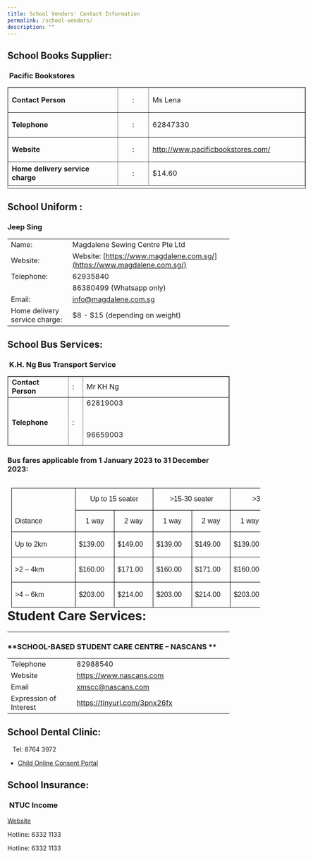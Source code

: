 ```yaml
---
title: School Vendors' Contact Information
permalink: /school-vendors/
description: ""
---
```

School Books Supplier:
----------------------

### &nbsp;**Pacific Bookstores**

<table border="1" style="height: 230px; width: 677px;"><tbody><tr style="height: 56px;"><td style="width: 250px; height: 56px;"><strong>Contact Person</strong></td><td style="width: 59px; height: 56px; text-align: center;">:</td><td style="width: 346px; height: 56px;">Ms Lena</td></tr><tr style="height: 56px;"><td style="width: 250px; height: 56px;"><strong>Telephone</strong></td><td style="width: 59px; height: 56px; text-align: center;">:</td><td style="width: 346px; height: 56px;">62847330</td></tr><tr style="height: 56px;"><td style="width: 250px; height: 56px;"><strong>Website</strong></td><td style="width: 59px; height: 56px; text-align: center;">:</td><td style="width: 346px; height: 56px;"><a href="http://www.pacificbookstores.com/">http://www.pacificbookstores.com/</a></td></tr><tr style="height: 52.5312px;"><td style="width: 250px; height: 52.5312px;"><strong>Home delivery service charge</strong></td><td style="width: 59px; height: 52.5312px; text-align: center;">:</td><td style="width: 346px; height: 52.5312px;">$14.60</td></tr></tbody></table>

School Uniform :
----------------

### **Jeep Sing**



| | | 
| -------- | -------- | 
| Name:     | Magdalene&nbsp;Sewing Centre Pte Ltd    |
|Website: | Website: [https://www.magdalene.com.sg/](https://www.magdalene.com.sg/)
|Telephone: | 62935840 |
|| 86380499 (Whatsapp only)|
|Email: |[info@magdalene.com.sg](mailto:info@magdalene.com.sg)|
|Home delivery service charge: |$8 - $15 (depending on weight)|

School Bus Services:
--------------------

### &nbsp;**K.H. Ng Bus Transport Service**

<table width="715" border="1" style="height: 158px;"><tbody><tr><td style="width: 186px;"><strong>Contact Person</strong></td><td style="width: 34px;">:</td><td style="width: 473px;">Mr KH Ng</td></tr><tr><td style="width: 186px;"><strong>Telephone</strong></td><td style="width: 34px;">:</td><td style="width: 473px;">62819003<p>&nbsp;</p><p>96659003</p></td></tr><tr><td style="width: 186px;"><strong>E-mail</strong></td><td style="width: 34px;">:</td><td style="width: 473px;"><a href="mailto:info@khngbus.com.sg">info@khngbus.com.sg</a> or <a href="mailto:khng.bus.service@gmail.com"><u>khng.bus.service@gmail.com</u></a></td></tr></tbody></table>

     

### Bus fares applicable from 1 January 2023 to 31 December 2023:


<table class="MsoNormalTable" border="0" cellspacing="0" cellpadding="0" align="left" width="565" style="width:423.45pt;border-collapse:collapse;mso-yfti-tbllook:
 1184;mso-table-lspace:9.0pt;margin-left:6.75pt;mso-table-rspace:9.0pt;
 margin-right:6.75pt;mso-table-bspace:3.5pt;margin-bottom:1.25pt;mso-table-anchor-vertical:
 paragraph;mso-table-anchor-horizontal:column;mso-table-left:left;mso-padding-alt:
 0in 0in 0in 0in"><tbody><tr style="mso-yfti-irow:0;mso-yfti-firstrow:yes;height:11.65pt"><td width="130" nowrap="" rowspan="2" valign="bottom" style="width:1.35in;border:solid windowtext 1.0pt;
  border-bottom:solid black 1.0pt;padding:0in 5.4pt 0in 5.4pt;height:11.65pt"><p class="MsoNormal" style="line-height:105%;mso-element:frame;mso-element-frame-hspace:
  9.0pt;mso-element-wrap:around;mso-element-anchor-vertical:paragraph;
  mso-element-anchor-horizontal:column;mso-height-rule:exactly"><span lang="EN-SG" style="font-family:&quot;Arial&quot;,sans-serif;mso-ansi-language:EN-SG;
  mso-fareast-language:EN-SG">Distance</span></p></td><td width="145" nowrap="" colspan="2" valign="bottom" style="width:108.75pt;
  border:solid windowtext 1.0pt;border-left:none;padding:0in 5.4pt 0in 5.4pt;
  height:11.65pt"><p class="MsoNormal" align="center" style="text-align:center;line-height:105%;
  mso-element:frame;mso-element-frame-hspace:9.0pt;mso-element-wrap:around;
  mso-element-anchor-vertical:paragraph;mso-element-anchor-horizontal:column;
  mso-height-rule:exactly"><span lang="EN-SG" style="font-family:&quot;Arial&quot;,sans-serif;
  mso-ansi-language:EN-SG;mso-fareast-language:EN-SG">Up to 15 seater</span></p></td><td width="145" nowrap="" colspan="2" valign="bottom" style="width:108.75pt;
  border:solid windowtext 1.0pt;border-left:none;padding:0in 5.4pt 0in 5.4pt;
  height:11.65pt"><p class="MsoNormal" align="center" style="text-align:center;line-height:105%;
  mso-element:frame;mso-element-frame-hspace:9.0pt;mso-element-wrap:around;
  mso-element-anchor-vertical:paragraph;mso-element-anchor-horizontal:column;
  mso-height-rule:exactly"><span lang="EN-SG" style="font-family:&quot;Arial&quot;,sans-serif;
  mso-ansi-language:EN-SG;mso-fareast-language:EN-SG">&gt;15-30 seater</span></p></td><td width="145" nowrap="" colspan="2" valign="bottom" style="width:108.75pt;
  border:solid windowtext 1.0pt;border-left:none;padding:0in 5.4pt 0in 5.4pt;
  height:11.65pt"><p class="MsoNormal" align="center" style="text-align:center;line-height:105%;
  mso-element:frame;mso-element-frame-hspace:9.0pt;mso-element-wrap:around;
  mso-element-anchor-vertical:paragraph;mso-element-anchor-horizontal:column;
  mso-height-rule:exactly"><span lang="EN-SG" style="font-family:&quot;Arial&quot;,sans-serif;
  mso-ansi-language:EN-SG;mso-fareast-language:EN-SG">&gt;30 seater</span></p></td></tr><tr style="mso-yfti-irow:1;height:11.65pt"><td width="72" nowrap="" valign="bottom" style="width:54.35pt;border-top:none;
  border-left:none;border-bottom:solid windowtext 1.0pt;border-right:solid windowtext 1.0pt;
  padding:0in 5.4pt 0in 5.4pt;height:11.65pt"><p class="MsoNormal" align="center" style="text-align:center;line-height:105%;
  mso-element:frame;mso-element-frame-hspace:9.0pt;mso-element-wrap:around;
  mso-element-anchor-vertical:paragraph;mso-element-anchor-horizontal:column;
  mso-height-rule:exactly"><span lang="EN-SG" style="font-family:&quot;Arial&quot;,sans-serif;
  mso-ansi-language:EN-SG;mso-fareast-language:EN-SG">1 way</span></p></td><td width="73" nowrap="" valign="bottom" style="width:54.4pt;border-top:none;
  border-left:none;border-bottom:solid windowtext 1.0pt;border-right:solid windowtext 1.0pt;
  padding:0in 5.4pt 0in 5.4pt;height:11.65pt"><p class="MsoNormal" align="center" style="text-align:center;line-height:105%;
  mso-element:frame;mso-element-frame-hspace:9.0pt;mso-element-wrap:around;
  mso-element-anchor-vertical:paragraph;mso-element-anchor-horizontal:column;
  mso-height-rule:exactly"><span lang="EN-SG" style="font-family:&quot;Arial&quot;,sans-serif;
  mso-ansi-language:EN-SG;mso-fareast-language:EN-SG">2 way</span></p></td><td width="72" nowrap="" valign="bottom" style="width:54.35pt;border-top:none;
  border-left:none;border-bottom:solid windowtext 1.0pt;border-right:solid windowtext 1.0pt;
  padding:0in 5.4pt 0in 5.4pt;height:11.65pt"><p class="MsoNormal" align="center" style="text-align:center;line-height:105%;
  mso-element:frame;mso-element-frame-hspace:9.0pt;mso-element-wrap:around;
  mso-element-anchor-vertical:paragraph;mso-element-anchor-horizontal:column;
  mso-height-rule:exactly"><span lang="EN-SG" style="font-family:&quot;Arial&quot;,sans-serif;
  mso-ansi-language:EN-SG;mso-fareast-language:EN-SG">1 way</span></p></td><td width="73" nowrap="" valign="bottom" style="width:54.4pt;border-top:none;
  border-left:none;border-bottom:solid windowtext 1.0pt;border-right:solid windowtext 1.0pt;
  padding:0in 5.4pt 0in 5.4pt;height:11.65pt"><p class="MsoNormal" align="center" style="text-align:center;line-height:105%;
  mso-element:frame;mso-element-frame-hspace:9.0pt;mso-element-wrap:around;
  mso-element-anchor-vertical:paragraph;mso-element-anchor-horizontal:column;
  mso-height-rule:exactly"><span lang="EN-SG" style="font-family:&quot;Arial&quot;,sans-serif;
  mso-ansi-language:EN-SG;mso-fareast-language:EN-SG">2 way</span></p></td><td width="72" nowrap="" valign="bottom" style="width:54.35pt;border-top:none;
  border-left:none;border-bottom:solid windowtext 1.0pt;border-right:solid windowtext 1.0pt;
  padding:0in 5.4pt 0in 5.4pt;height:11.65pt"><p class="MsoNormal" align="center" style="text-align:center;line-height:105%;
  mso-element:frame;mso-element-frame-hspace:9.0pt;mso-element-wrap:around;
  mso-element-anchor-vertical:paragraph;mso-element-anchor-horizontal:column;
  mso-height-rule:exactly"><span lang="EN-SG" style="font-family:&quot;Arial&quot;,sans-serif;
  mso-ansi-language:EN-SG;mso-fareast-language:EN-SG">1 way</span></p></td><td width="73" nowrap="" valign="bottom" style="width:54.4pt;border-top:none;
  border-left:none;border-bottom:solid windowtext 1.0pt;border-right:solid windowtext 1.0pt;
  padding:0in 5.4pt 0in 5.4pt;height:11.65pt"><p class="MsoNormal" align="center" style="text-align:center;line-height:105%;
  mso-element:frame;mso-element-frame-hspace:9.0pt;mso-element-wrap:around;
  mso-element-anchor-vertical:paragraph;mso-element-anchor-horizontal:column;
  mso-height-rule:exactly"><span lang="EN-SG" style="font-family:&quot;Arial&quot;,sans-serif;
  mso-ansi-language:EN-SG;mso-fareast-language:EN-SG">2 way</span></p></td></tr><tr style="mso-yfti-irow:2;height:11.65pt"><td width="130" nowrap="" valign="bottom" style="width:1.35in;border:solid windowtext 1.0pt;
  border-top:none;padding:0in 5.4pt 0in 5.4pt;height:11.65pt"><p class="MsoNormal" style="line-height:150%;mso-element:frame;mso-element-frame-hspace:
  9.0pt;mso-element-wrap:around;mso-element-anchor-vertical:paragraph;
  mso-element-anchor-horizontal:column;mso-height-rule:exactly"><span lang="EN-SG" style="font-family:&quot;Arial&quot;,sans-serif;mso-ansi-language:EN-SG;
  mso-fareast-language:EN-SG">Up to 2km</span></p></td><td width="72" nowrap="" valign="bottom" style="width:54.35pt;border-top:none;
  border-left:none;border-bottom:solid windowtext 1.0pt;border-right:solid windowtext 1.0pt;
  padding:0in 5.4pt 0in 5.4pt;height:11.65pt"><p class="MsoNormal" style="line-height:150%;mso-element:frame;mso-element-frame-hspace:
  9.0pt;mso-element-wrap:around;mso-element-anchor-vertical:paragraph;
  mso-element-anchor-horizontal:column;mso-height-rule:exactly"><span lang="EN-SG" style="font-family:&quot;Arial&quot;,sans-serif;mso-ansi-language:EN-SG;
  mso-fareast-language:EN-SG">$139.00</span></p></td><td width="73" nowrap="" valign="bottom" style="width:54.4pt;border-top:none;
  border-left:none;border-bottom:solid windowtext 1.0pt;border-right:solid windowtext 1.0pt;
  padding:0in 5.4pt 0in 5.4pt;height:11.65pt"><p class="MsoNormal" style="line-height:150%;mso-element:frame;mso-element-frame-hspace:
  9.0pt;mso-element-wrap:around;mso-element-anchor-vertical:paragraph;
  mso-element-anchor-horizontal:column;mso-height-rule:exactly"><span lang="EN-SG" style="font-family:&quot;Arial&quot;,sans-serif;mso-ansi-language:EN-SG;
  mso-fareast-language:EN-SG">$149.00</span></p></td><td width="72" nowrap="" valign="bottom" style="width:54.35pt;border-top:none;
  border-left:none;border-bottom:solid windowtext 1.0pt;border-right:solid windowtext 1.0pt;
  padding:0in 5.4pt 0in 5.4pt;height:11.65pt"><p class="MsoNormal" style="line-height:150%;mso-element:frame;mso-element-frame-hspace:
  9.0pt;mso-element-wrap:around;mso-element-anchor-vertical:paragraph;
  mso-element-anchor-horizontal:column;mso-height-rule:exactly"><span lang="EN-SG" style="font-family:&quot;Arial&quot;,sans-serif;mso-ansi-language:EN-SG;
  mso-fareast-language:EN-SG">$139.00</span></p></td><td width="73" nowrap="" valign="bottom" style="width:54.4pt;border-top:none;
  border-left:none;border-bottom:solid windowtext 1.0pt;border-right:solid windowtext 1.0pt;
  padding:0in 5.4pt 0in 5.4pt;height:11.65pt"><p class="MsoNormal" style="line-height:150%;mso-element:frame;mso-element-frame-hspace:
  9.0pt;mso-element-wrap:around;mso-element-anchor-vertical:paragraph;
  mso-element-anchor-horizontal:column;mso-height-rule:exactly"><span lang="EN-SG" style="font-family:&quot;Arial&quot;,sans-serif;mso-ansi-language:EN-SG;
  mso-fareast-language:EN-SG">$149.00</span></p></td><td width="72" nowrap="" valign="bottom" style="width:54.35pt;border-top:none;
  border-left:none;border-bottom:solid windowtext 1.0pt;border-right:solid windowtext 1.0pt;
  padding:0in 5.4pt 0in 5.4pt;height:11.65pt"><p class="MsoNormal" style="line-height:150%;mso-element:frame;mso-element-frame-hspace:
  9.0pt;mso-element-wrap:around;mso-element-anchor-vertical:paragraph;
  mso-element-anchor-horizontal:column;mso-height-rule:exactly"><span lang="EN-SG" style="font-family:&quot;Arial&quot;,sans-serif;mso-ansi-language:EN-SG;
  mso-fareast-language:EN-SG">$139.00</span></p></td><td width="73" nowrap="" valign="bottom" style="width:54.4pt;border-top:none;
  border-left:none;border-bottom:solid windowtext 1.0pt;border-right:solid windowtext 1.0pt;
  padding:0in 5.4pt 0in 5.4pt;height:11.65pt"><p class="MsoNormal" style="line-height:150%;mso-element:frame;mso-element-frame-hspace:
  9.0pt;mso-element-wrap:around;mso-element-anchor-vertical:paragraph;
  mso-element-anchor-horizontal:column;mso-height-rule:exactly"><span lang="EN-SG" style="font-family:&quot;Arial&quot;,sans-serif;mso-ansi-language:EN-SG;
  mso-fareast-language:EN-SG">$149.00</span></p></td></tr><tr style="mso-yfti-irow:3;height:11.65pt"><td width="130" nowrap="" valign="bottom" style="width:1.35in;border:solid windowtext 1.0pt;
  border-top:none;padding:0in 5.4pt 0in 5.4pt;height:11.65pt"><p class="MsoNormal" style="line-height:150%;mso-element:frame;mso-element-frame-hspace:
  9.0pt;mso-element-wrap:around;mso-element-anchor-vertical:paragraph;
  mso-element-anchor-horizontal:column;mso-height-rule:exactly"><span lang="EN-SG" style="font-family:&quot;Arial&quot;,sans-serif;mso-ansi-language:EN-SG;
  mso-fareast-language:EN-SG">&gt;2 – 4km</span></p></td><td width="72" nowrap="" valign="bottom" style="width:54.35pt;border-top:none;
  border-left:none;border-bottom:solid windowtext 1.0pt;border-right:solid windowtext 1.0pt;
  padding:0in 5.4pt 0in 5.4pt;height:11.65pt"><p class="MsoNormal" style="line-height:150%;mso-element:frame;mso-element-frame-hspace:
  9.0pt;mso-element-wrap:around;mso-element-anchor-vertical:paragraph;
  mso-element-anchor-horizontal:column;mso-height-rule:exactly"><span lang="EN-SG" style="font-family:&quot;Arial&quot;,sans-serif;mso-ansi-language:EN-SG;
  mso-fareast-language:EN-SG">$160.00</span></p></td><td width="73" nowrap="" valign="bottom" style="width:54.4pt;border-top:none;
  border-left:none;border-bottom:solid windowtext 1.0pt;border-right:solid windowtext 1.0pt;
  padding:0in 5.4pt 0in 5.4pt;height:11.65pt"><p class="MsoNormal" style="line-height:150%;mso-element:frame;mso-element-frame-hspace:
  9.0pt;mso-element-wrap:around;mso-element-anchor-vertical:paragraph;
  mso-element-anchor-horizontal:column;mso-height-rule:exactly"><span lang="EN-SG" style="font-family:&quot;Arial&quot;,sans-serif;mso-ansi-language:EN-SG;
  mso-fareast-language:EN-SG">$171.00</span></p></td><td width="72" nowrap="" valign="bottom" style="width:54.35pt;border-top:none;
  border-left:none;border-bottom:solid windowtext 1.0pt;border-right:solid windowtext 1.0pt;
  padding:0in 5.4pt 0in 5.4pt;height:11.65pt"><p class="MsoNormal" style="line-height:150%;mso-element:frame;mso-element-frame-hspace:
  9.0pt;mso-element-wrap:around;mso-element-anchor-vertical:paragraph;
  mso-element-anchor-horizontal:column;mso-height-rule:exactly"><span lang="EN-SG" style="font-family:&quot;Arial&quot;,sans-serif;mso-ansi-language:EN-SG;
  mso-fareast-language:EN-SG">$160.00</span></p></td><td width="73" nowrap="" valign="bottom" style="width:54.4pt;border-top:none;
  border-left:none;border-bottom:solid windowtext 1.0pt;border-right:solid windowtext 1.0pt;
  padding:0in 5.4pt 0in 5.4pt;height:11.65pt"><p class="MsoNormal" style="line-height:150%;mso-element:frame;mso-element-frame-hspace:
  9.0pt;mso-element-wrap:around;mso-element-anchor-vertical:paragraph;
  mso-element-anchor-horizontal:column;mso-height-rule:exactly"><span lang="EN-SG" style="font-family:&quot;Arial&quot;,sans-serif;mso-ansi-language:EN-SG;
  mso-fareast-language:EN-SG">$171.00</span></p></td><td width="72" nowrap="" valign="bottom" style="width:54.35pt;border-top:none;
  border-left:none;border-bottom:solid windowtext 1.0pt;border-right:solid windowtext 1.0pt;
  padding:0in 5.4pt 0in 5.4pt;height:11.65pt"><p class="MsoNormal" style="line-height:150%;mso-element:frame;mso-element-frame-hspace:
  9.0pt;mso-element-wrap:around;mso-element-anchor-vertical:paragraph;
  mso-element-anchor-horizontal:column;mso-height-rule:exactly"><span lang="EN-SG" style="font-family:&quot;Arial&quot;,sans-serif;mso-ansi-language:EN-SG;
  mso-fareast-language:EN-SG">$160.00</span></p></td><td width="73" nowrap="" valign="bottom" style="width:54.4pt;border-top:none;
  border-left:none;border-bottom:solid windowtext 1.0pt;border-right:solid windowtext 1.0pt;
  padding:0in 5.4pt 0in 5.4pt;height:11.65pt"><p class="MsoNormal" style="line-height:150%;mso-element:frame;mso-element-frame-hspace:
  9.0pt;mso-element-wrap:around;mso-element-anchor-vertical:paragraph;
  mso-element-anchor-horizontal:column;mso-height-rule:exactly"><span lang="EN-SG" style="font-family:&quot;Arial&quot;,sans-serif;mso-ansi-language:EN-SG;
  mso-fareast-language:EN-SG">$171.00</span></p></td></tr><tr style="mso-yfti-irow:4;mso-yfti-lastrow:yes;height:11.65pt"><td width="130" nowrap="" valign="bottom" style="width:1.35in;border:solid windowtext 1.0pt;
  border-top:none;padding:0in 5.4pt 0in 5.4pt;height:11.65pt"><p class="MsoNormal" style="line-height:150%;mso-element:frame;mso-element-frame-hspace:
  9.0pt;mso-element-wrap:around;mso-element-anchor-vertical:paragraph;
  mso-element-anchor-horizontal:column;mso-height-rule:exactly"><span lang="EN-SG" style="font-family:&quot;Arial&quot;,sans-serif;mso-ansi-language:EN-SG;
  mso-fareast-language:EN-SG">&gt;4 – 6km</span></p></td><td width="72" nowrap="" valign="bottom" style="width:54.35pt;border-top:none;
  border-left:none;border-bottom:solid windowtext 1.0pt;border-right:solid windowtext 1.0pt;
  padding:0in 5.4pt 0in 5.4pt;height:11.65pt"><p class="MsoNormal" style="line-height:150%;mso-element:frame;mso-element-frame-hspace:
  9.0pt;mso-element-wrap:around;mso-element-anchor-vertical:paragraph;
  mso-element-anchor-horizontal:column;mso-height-rule:exactly"><span lang="EN-SG" style="font-family:&quot;Arial&quot;,sans-serif;mso-ansi-language:EN-SG;
  mso-fareast-language:EN-SG">$203.00</span></p></td><td width="73" nowrap="" valign="bottom" style="width:54.4pt;border-top:none;
  border-left:none;border-bottom:solid windowtext 1.0pt;border-right:solid windowtext 1.0pt;
  padding:0in 5.4pt 0in 5.4pt;height:11.65pt"><p class="MsoNormal" style="line-height:150%;mso-element:frame;mso-element-frame-hspace:
  9.0pt;mso-element-wrap:around;mso-element-anchor-vertical:paragraph;
  mso-element-anchor-horizontal:column;mso-height-rule:exactly"><span lang="EN-SG" style="font-family:&quot;Arial&quot;,sans-serif;mso-ansi-language:EN-SG;
  mso-fareast-language:EN-SG">$214.00</span></p></td><td width="72" nowrap="" valign="bottom" style="width:54.35pt;border-top:none;
  border-left:none;border-bottom:solid windowtext 1.0pt;border-right:solid windowtext 1.0pt;
  padding:0in 5.4pt 0in 5.4pt;height:11.65pt"><p class="MsoNormal" style="line-height:150%;mso-element:frame;mso-element-frame-hspace:
  9.0pt;mso-element-wrap:around;mso-element-anchor-vertical:paragraph;
  mso-element-anchor-horizontal:column;mso-height-rule:exactly"><span lang="EN-SG" style="font-family:&quot;Arial&quot;,sans-serif;mso-ansi-language:EN-SG;
  mso-fareast-language:EN-SG">$203.00</span></p></td><td width="73" nowrap="" valign="bottom" style="width:54.4pt;border-top:none;
  border-left:none;border-bottom:solid windowtext 1.0pt;border-right:solid windowtext 1.0pt;
  padding:0in 5.4pt 0in 5.4pt;height:11.65pt"><p class="MsoNormal" style="line-height:150%;mso-element:frame;mso-element-frame-hspace:
  9.0pt;mso-element-wrap:around;mso-element-anchor-vertical:paragraph;
  mso-element-anchor-horizontal:column;mso-height-rule:exactly"><span lang="EN-SG" style="font-family:&quot;Arial&quot;,sans-serif;mso-ansi-language:EN-SG;
  mso-fareast-language:EN-SG">$214.00</span></p></td><td width="72" nowrap="" valign="bottom" style="width:54.35pt;border-top:none;
  border-left:none;border-bottom:solid windowtext 1.0pt;border-right:solid windowtext 1.0pt;
  padding:0in 5.4pt 0in 5.4pt;height:11.65pt"><p class="MsoNormal" style="line-height:150%;mso-element:frame;mso-element-frame-hspace:
  9.0pt;mso-element-wrap:around;mso-element-anchor-vertical:paragraph;
  mso-element-anchor-horizontal:column;mso-height-rule:exactly"><span lang="EN-SG" style="font-family:&quot;Arial&quot;,sans-serif;mso-ansi-language:EN-SG;
  mso-fareast-language:EN-SG">$203.00</span></p></td><td width="73" nowrap="" valign="bottom" style="width:54.4pt;border-top:none;
  border-left:none;border-bottom:solid windowtext 1.0pt;border-right:solid windowtext 1.0pt;
  padding:0in 5.4pt 0in 5.4pt;height:11.65pt"><p class="MsoNormal" style="line-height:150%;mso-element:frame;mso-element-frame-hspace:
  9.0pt;mso-element-wrap:around;mso-element-anchor-vertical:paragraph;
  mso-element-anchor-horizontal:column;mso-height-rule:exactly"><span lang="EN-SG" style="font-family:&quot;Arial&quot;,sans-serif;mso-ansi-language:EN-SG;
  mso-fareast-language:EN-SG">$214.00</span></p></td></tr></tbody></table>
 
 
 <br>
  <br>
	 <br>
	 

# Student Care Services:
----------------------

### **SCHOOL-BASED STUDENT CARE CENTRE – NASCANS **

<table><tbody><tr><td width="169">Telephone</td><td width="426">82988540</td></tr><tr><td width="169">Website</td><td width="426"><a href="https://www.nascans.com">https://www.nascans.com</a></td></tr><tr><td width="169">Email</td><td width="426"><a href="mailto:xmscc@nascans.com">xmscc@nascans.com</a></td></tr><tr><td width="169">Expression of Interest</td><td width="426"><a href="https://tinyurl.com/3pnx26fx">https://tinyurl.com/3pnx26fx</a></td></tr></tbody></table>

School Dental Clinic:
---------------------

&nbsp; &nbsp;Tel: 8764 3972

*   [Child Online Consent Portal](http://Childconsent.hpb.gov.sg)

School Insurance:
-----------------

### &nbsp;**NTUC Income**

[Website](https://studentgpa.incomegroupins.com.sg)

Hotline: 6332 1133

Hotline: 6332 1133